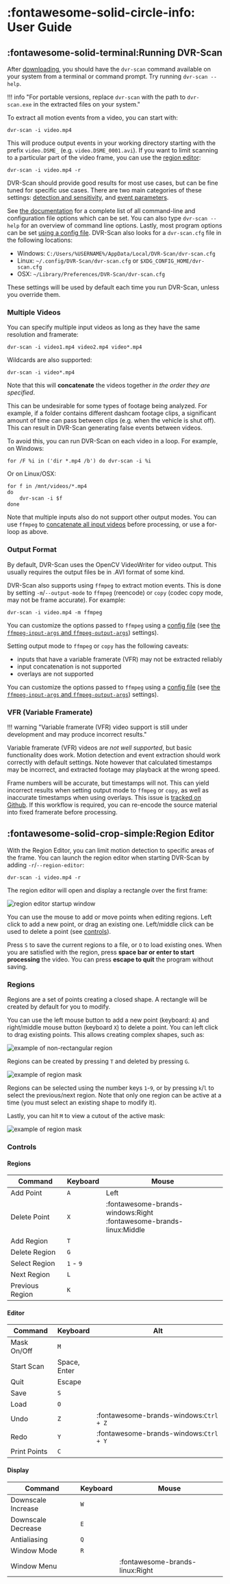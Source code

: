 
# :fontawesome-solid-circle-info: User Guide

## :fontawesome-solid-terminal:Running DVR-Scan

After [downloading](download.md), you should have the `dvr-scan` command available on your system from a terminal or command prompt. Try running `dvr-scan --help`.

!!! info "For portable versions, replace `dvr-scan` with the path to `dvr-scan.exe` in the extracted files on your system."

To extract all motion events from a video, you can start with:

    dvr-scan -i video.mp4

This will produce output events in your working directory starting with the prefix `video.DSME_` (e.g. `video.DSME_0001.avi`). If you want to limit scanning to a particular part of the video frame, you can use the [region editor](#region-editor):

    dvr-scan -i video.mp4 -r

DVR-Scan should provide good results for most use cases, but can be fine tuned for specific use cases. There are two main categories of these settings: [detection and sensitivity](docs.md#detection), and [event parameters](docs.md#events).

See [the documentation](docs.md) for a complete list of all command-line and configuration file options which can be set. You can also type `dvr-scan --help` for an overview of command line options. Lastly, most program options can be set [using a config file](docs.md#config-file).  DVR-Scan also looks for a `dvr-scan.cfg` file in the following locations:

 * Windows: `C:/Users/%USERNAME%/AppData/Local/DVR-Scan/dvr-scan.cfg`
 * Linux: `~/.config/DVR-Scan/dvr-scan.cfg` or `$XDG_CONFIG_HOME/dvr-scan.cfg`
 * OSX: `~/Library/Preferences/DVR-Scan/dvr-scan.cfg`

These settings will be used by default each time you run DVR-Scan, unless you override them.

### Multiple Videos

You can specify multiple input videos as long as they have the same resolution and framerate:

    dvr-scan -i video1.mp4 video2.mp4 video*.mp4

Wildcards are also supported:

    dvr-scan -i video*.mp4

Note that this will **concatenate** the videos together *in the order they are specified*.

This can be undesirable for some types of footage being analyzed.  For example, if a folder contains different dashcam footage clips, a significant amount of time can pass between clips (e.g. when the vehicle is shut off).  This can result in DVR-Scan generating false events between videos.

To avoid this, you can run DVR-Scan on each video in a loop. For example, on Windows:

    for /F %i in ('dir *.mp4 /b') do dvr-scan -i %i

Or on Linux/OSX:

    for f in /mnt/videos/*.mp4
    do
        dvr-scan -i $f
    done

Note that multiple inputs also do not support other output modes. You can use `ffmpeg` to [concatenate all input videos](https://trac.ffmpeg.org/wiki/Concatenate) before processing, or use a for-loop as above.

### Output Format

By default, DVR-Scan uses the OpenCV VideoWriter for video output. This usually requires the output files be in .AVI format of some kind.

DVR-Scan also supports using `ffmpeg` to extract motion events. This is done by setting `-m`/`--output-mode` to `ffmpeg` (reencode) or `copy` (codec copy mode, may not be frame accurate). For example:

    dvr-scan -i video.mp4 -m ffmpeg

You can customize the options passed to `ffmpeg` using a [config file](docs.md#config-file) (see [the `ffmpeg-input-args` and `ffmpeg-output-args`](docs.md#output)) settings).

Setting output mode to `ffmpeg` or `copy` has the following caveats:

 - inputs that have a variable framerate (VFR) may not be  extracted reliably
 - input concatenation is not supported
 - overlays are not supported

You can customize the options passed to `ffmpeg` using a [config file](docs.md#config-file) (see [the `ffmpeg-input-args` and `ffmpeg-output-args`](docs.md#options)) settings).

### VFR (Variable Framerate)

!!! warning "Variable framerate (VFR) video support is still under development and may produce incorrect results."

Variable framerate (VFR) videos are *not well supported*, but basic functionality does work. Motion detection and event extraction should work correctly with default settings. Note however that calculated timestamps may be incorrect, and extracted footage may playback at the wrong speed.

Frame numbers will be accurate, but timestamps will not.  This can yield incorrect results when setting output mode to `ffmpeg` or `copy`, as well as inaccurate timestamps when using overlays. This issue is [tracked on Github](https://github.com/Breakthrough/PySceneDetect/issues/168).  If this workflow is required, you can re-encode the source material into fixed framerate before processing.


## :fontawesome-solid-crop-simple:Region Editor

With the Region Editor, you can limit motion detection to specific areas of the frame.  You can launch the region editor when starting DVR-Scan by adding `-r`/`--region-editor`:

    dvr-scan -i video.mp4 -r

The region editor will open and display a rectangle over the first frame:

<img alt="region editor startup window" src="../assets/region-editor-start.jpg"/>

You can use the mouse to add or move points when editing regions. Left click to add a new point, or drag an existing one. Left/middle click can be used to delete a point (see [controls](#controls)).

Press `S` to save the current regions to a file, or `O` to load existing ones.  When you are satisfied with the region, press **space bar or enter to start processing** the video.  You can press **escape to quit** the program without saving.

### Regions

Regions are a set of points creating a closed shape. A rectangle will be created by default for you to modify.

You can use the left mouse button to add a new point (keyboard: `A`) and right/middle mouse button (keyboard `X`) to delete a point. You can left click to drag existing points. This allows creating complex shapes, such as:

<img alt="example of non-rectangular region" src="../assets/region-editor-region.jpg"/>

Regions can be created by pressing `T` and deleted by pressing `G`.

<img alt="example of region mask" src="../assets/region-editor-multiple.jpg"/>

Regions can be selected using the number keys `1`-`9`, or by pressing `k`/`l` to select the previous/next region. Note that only one region can be active at a time (you must select an existing shape to modify it).

Lastly, you can hit `M` to view a cutout of the active mask:

<img alt="example of region mask" src="../assets/region-editor-mask.jpg"/>

### Controls

#### Regions

| Command | Keyboard | Mouse |
|--|--|--|
| Add Point | `A` | Left |
| Delete Point | `X` | :fontawesome-brands-windows:Right<br/>:fontawesome-brands-linux:Middle |
| Add Region | `T` | |
| Delete Region | `G` | |
| Select Region | `1` - `9` | |
| Next Region | `L` | |
| Previous Region | `K` | |

#### Editor

| Command | Keyboard | Alt |
|--|--|--|
| Mask On/Off | `M` | |
| Start Scan | Space,<br/>Enter | |
| Quit | Escape | |
| Save | `S` | |
| Load | `O` | |
| Undo | `Z` | :fontawesome-brands-windows:`Ctrl + Z`|
| Redo | `Y` | :fontawesome-brands-windows:`Ctrl + Y`|
| Print Points | `C` | |

#### Display

| Command | Keyboard | Mouse |
|--|--|--|
| Downscale Increase | `W` | |
| Downscale Decrease | `E` | |
| Antialiasing | `Q` | |
| Window Mode | `R` | |
| Window Menu | | :fontawesome-brands-linux:Right |
